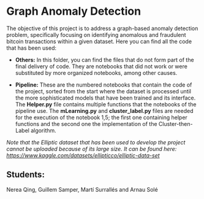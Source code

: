 # Graph Anomaly Detection
The objective of this project is to address a graph-based anomaly detection problem, specifically focusing on identifying anomalous and fraudulent bitcoin transactions within a given dataset. Here you can find all the code that has been used:

- **Others:** In this folder, you can find the files that do not form part of the final delivery of code. They are notebooks that did not work or were substituted by more organized notebooks, among other causes.

- **Pipeline:** These are the numbered notebooks that contain the code of the project, sorted from the start where the dataset is processed until the more sophisticated models that have been trained and its interface. The **Helper.py** file contains multiple functions that the notebooks of the pipeline use. The **mLearning.py** and **cluster_label.py** files are needed for the execution of the notebook 1,5; the first one containing helper functions and the second one the implementation of the Cluster-then-Label algorithm.

*Note that the Elliptic dataset that has been used to develop the project cannot be uploaded because of its large size. It can be found here: <https://www.kaggle.com/datasets/ellipticco/elliptic-data-set>*

## Students:
Nerea Qing, Guillem Samper, Martí Surrallés and Arnau Solé